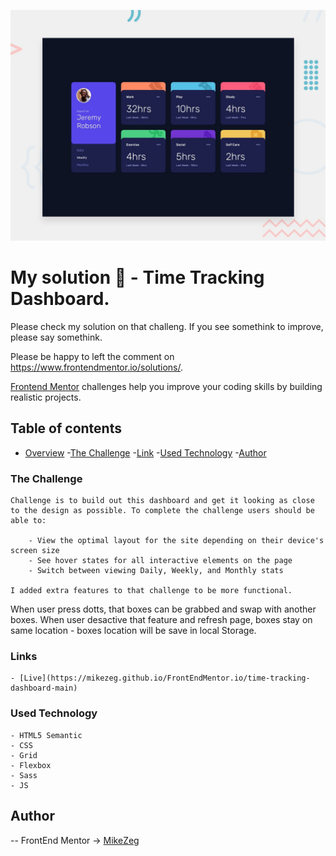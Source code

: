 ![Design preview for the Time tracking dashboard coding challenge](./design/desktop-preview.jpg)

# My solution 👋 - Time Tracking Dashboard. 

Please check my solution on that challeng. If you see somethink to improve, please say somethink.

Please be happy to left the comment on https://www.frontendmentor.io/solutions/. 

[Frontend Mentor](https://www.frontendmentor.io) challenges help you improve your coding skills by building realistic projects.

## Table of contents
- [Overview](#overview)
    -[The Challenge](#The-challenge)
    -[Link](#Links)
    -[Used Technology](#Used-Technology)
-[Author](#Author)

### The Challenge

    Challenge is to build out this dashboard and get it looking as close to the design as possible. To complete the challenge users should be able to: 
        
        - View the optimal layout for the site depending on their device's screen size
        - See hover states for all interactive elements on the page
        - Switch between viewing Daily, Weekly, and Monthly stats
    
    I added extra features to that challenge to be more functional. 
When user press dotts, that boxes can be grabbed and swap with another boxes. When user desactive that feature and refresh page, boxes stay on same location - boxes location will be save in local Storage. 



### Links
    
    - [Live](https://mikezeg.github.io/FrontEndMentor.io/time-tracking-dashboard-main)

### Used Technology

    - HTML5 Semantic
    - CSS 
    - Grid
    - Flexbox
    - Sass
    - JS

## Author
 -- FrontEnd Mentor -> [MikeZeg](https://www.frontendmentor.io/profile/MikeZeg)